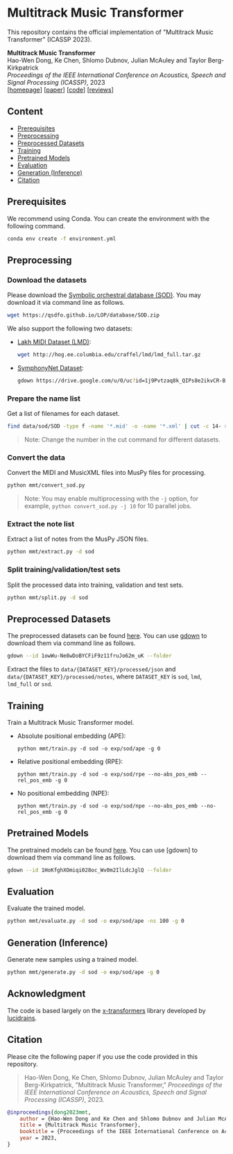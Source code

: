 # Multitrack Music Transformer

This repository contains the official implementation of "Multitrack Music Transformer" (ICASSP 2023).

__Multitrack Music Transformer__<br>
Hao-Wen Dong, Ke Chen, Shlomo Dubnov, Julian McAuley and Taylor Berg-Kirkpatrick<br>
_Proceedings of the IEEE International Conference on Acoustics, Speech and Signal Processing (ICASSP)_, 2023<br>
[[homepage](https://salu133445.github.io/mmt/)]
[[paper](https://arxiv.org/pdf/2207.06983.pdf)]
[[code](https://github.com/salu133445/mmt)]
[[reviews](https://salu133445.github.io/pdf/mmt-icassp2023-reviews.pdf)]

## Content

- [Prerequisites](#prerequisites)
- [Preprocessing](#preprocessing)
- [Preprocessed Datasets](#preprocessed-datasets)
- [Training](#training)
- [Pretrained Models](#pretrained-models)
- [Evaluation](#evaluation)
- [Generation (Inference)](#generation-inference)
- [Citation](#citation)

## Prerequisites

We recommend using Conda. You can create the environment with the following command.

```sh
conda env create -f environment.yml
```

## Preprocessing

### Download the datasets

Please download the [Symbolic orchestral database (SOD)](https://qsdfo.github.io/LOP/database.html). You may download it via command line as follows.

```sh
wget https://qsdfo.github.io/LOP/database/SOD.zip
```

We also support the following two datasets:

- [Lakh MIDI Dataset (LMD)](https://qsdfo.github.io/LOP/database.html):

  ```sh
  wget http://hog.ee.columbia.edu/craffel/lmd/lmd_full.tar.gz
  ```

- [SymphonyNet Dataset](https://symphonynet.github.io/):

  ```sh
  gdown https://drive.google.com/u/0/uc?id=1j9Pvtzaq8k_QIPs8e2ikvCR-BusPluTb&export=download
  ```

### Prepare the name list

Get a list of filenames for each dataset.

```sh
find data/sod/SOD -type f -name '*.mid' -o -name '*.xml' | cut -c 14- > data/sod/original-names.txt
```

> Note: Change the number in the cut command for different datasets.

### Convert the data

Convert the MIDI and MusicXML files into MusPy files for processing.

```sh
python mmt/convert_sod.py
```

> Note: You may enable multiprocessing with the `-j` option, for example, `python convert_sod.py -j 10` for 10 parallel jobs.

### Extract the note list

Extract a list of notes from the MusPy JSON files.

```sh
python mmt/extract.py -d sod
```

### Split training/validation/test sets

Split the processed data into training, validation and test sets.

```sh
python mmt/split.py -d sod
```

## Preprocessed Datasets

The preprocessed datasets can be found [here](https://drive.google.com/drive/folders/1owWu-Ne8wDoBYCFiF9z11fruJo62m_uK?usp=share_link). You can use [gdown](https://github.com/wkentaro/gdown) to download them via command line as follows.

```sh
gdown --id 1owWu-Ne8wDoBYCFiF9z11fruJo62m_uK --folder
```

Extract the files to `data/{DATASET_KEY}/processed/json` and `data/{DATASET_KEY}/processed/notes`, where `DATASET_KEY` is `sod`, `lmd`, `lmd_full` or `snd`.

## Training

Train a Multitrack Music Transformer model.

- Absolute positional embedding (APE):

  `python mmt/train.py -d sod -o exp/sod/ape -g 0`

- Relative positional embedding (RPE):

  `python mmt/train.py -d sod -o exp/sod/rpe --no-abs_pos_emb --rel_pos_emb -g 0`

- No positional embedding (NPE):

  `python mmt/train.py -d sod -o exp/sod/npe --no-abs_pos_emb --no-rel_pos_emb -g 0`

## Pretrained Models

The pretrained models can be found [here](https://drive.google.com/drive/folders/1HoKfghXOmiqi028oc_Wv0m2IlLdcJglQ?usp=share_link). You can use [gdown] to download them via command line as follows.

```sh
gdown --id 1HoKfghXOmiqi028oc_Wv0m2IlLdcJglQ --folder
```

## Evaluation

Evaluate the trained model.

```sh
python mmt/evaluate.py -d sod -o exp/sod/ape -ns 100 -g 0
```

## Generation (Inference)

Generate new samples using a trained model.

```sh
python mmt/generate.py -d sod -o exp/sod/ape -g 0
```

## Acknowledgment

The code is based largely on the [x-transformers](https://github.com/lucidrains/x-transformers) library developed by [lucidrains](https://github.com/lucidrains).

## Citation

Please cite the following paper if you use the code provided in this repository.

 > Hao-Wen Dong, Ke Chen, Shlomo Dubnov, Julian McAuley and Taylor Berg-Kirkpatrick, "Multitrack Music Transformer," _Proceedings of the IEEE International Conference on Acoustics, Speech and Signal Processing (ICASSP)_, 2023.

```bibtex
@inproceedings{dong2023mmt,
    author = {Hao-Wen Dong and Ke Chen and Shlomo Dubnov and Julian McAuley and Taylor Berg-Kirkpatrick},
    title = {Multitrack Music Transformer},
    booktitle = {Proceedings of the IEEE International Conference on Acoustics, Speech and Signal Processing (ICASSP)},
    year = 2023,
}
```
